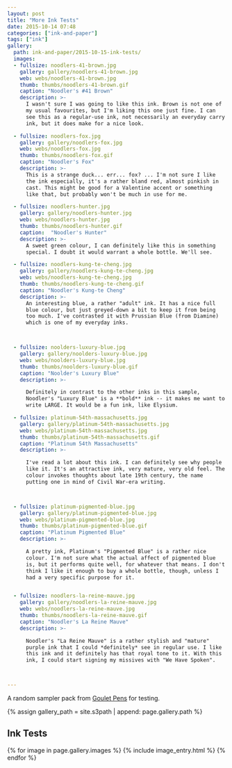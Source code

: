 ```yaml
---
layout: post
title: "More Ink Tests"
date: 2015-10-14 07:48
categories: ["ink-and-paper"]
tags: ["ink"]
gallery:
  path: ink-and-paper/2015-10-15-ink-tests/
  images:
  - fullsize: noodlers-41-brown.jpg
    gallery: gallery/noodlers-41-brown.jpg
    web: webs/noodlers-41-brown.jpg
    thumb: thumbs/noodlers-41-brown.gif
    caption: "Noodler's #41 Brown"
    description: >-
      I wasn't sure I was going to like this ink. Brown is not one of
      my usual favourites, but I'm liking this one just fine. I can
      see this as a regular-use ink, not necessarily an everyday carry
      ink, but it does make for a nice look.

  - fullsize: noodlers-fox.jpg
    gallery: gallery/noodlers-fox.jpg
    web: webs/noodlers-fox.jpg
    thumb: thumbs/noodlers-fox.gif
    caption: "Noodler's Fox"
    description: >-
      This is a strange duck... err... fox? ... I'm not sure I like
      the ink especially, it's a rather bland red, almost pinkish in
      cast. This might be good for a Valentine accent or something
      like that, but probably won't be much in use for me.

  - fullsize: noodlers-hunter.jpg
    gallery: gallery/noodlers-hunter.jpg
    web: webs/noodlers-hunter.jpg
    thumb: thumbs/noodlers-hunter.gif
    caption:  "Noodler's Hunter"
    description: >-
      A sweet green colour, I can definitely like this in something
      special. I doubt it would warrant a whole bottle. We'll see.

  - fullsize: noodlers-kung-te-cheng.jpg
    gallery: gallery/noodlers-kung-te-cheng.jpg
    web: webs/noodlers-kung-te-cheng.jpg
    thumb: thumbs/noodlers-kung-te-cheng.gif
    caption: "Noodler's Kung-te Cheng"
    description: >-
      An interesting blue, a rather "adult" ink. It has a nice full
      blue colour, but just greyed-down a bit to keep it from being
      too much. I've contrasted it with Prussian Blue (from Diamine)
      which is one of my everyday inks.



  - fullsize: noolders-luxury-blue.jpg
    gallery: gallery/noolders-luxury-blue.jpg
    web: webs/noolders-luxury-blue.jpg
    thumb: thumbs/noolders-luxury-blue.gif
    caption: "Noolder's Luxury Blue"
    description: >-

      Definitely in contrast to the other inks in this sample,
      Noodler's "Luxury Blue" is a **bold** ink -- it makes me want to
      write LARGE. It would be a fun ink, like Elysium.

  - fullsize: platinum-54th-massachusetts.jpg
    gallery: gallery/platinum-54th-massachusetts.jpg
    web: webs/platinum-54th-massachusetts.jpg
    thumb: thumbs/platinum-54th-massachusetts.gif
    caption: "Platinum 54th Massachusetts"
    description: >-

      I've read a lot about this ink. I can definitely see why people
      like it. It's an attractive ink, very mature, very old feel. The
      colour invokes thoughts about late 19th century, the name
      putting one in mind of Civil War-era writing.



  - fullsize: platinum-pigmented-blue.jpg
    gallery: gallery/platinum-pigmented-blue.jpg
    web: webs/platinum-pigmented-blue.jpg
    thumb: thumbs/platinum-pigmented-blue.gif
    caption: "Platinum Pigmented Blue"
    description: >-

      A pretty ink, Platinum's "Pigmented Blue" is a rather nice
      colour. I'm not sure what the actual affect of pigmented blue
      is, but it performs quite well, for whatever that means. I don't
      think I like it enough to buy a whole bottle, though, unless I
      had a very specific purpose for it.


  - fullsize: noodlers-la-reine-mauve.jpg
    gallery: gallery/noodlers-la-reine-mauve.jpg
    web: webs/noodlers-la-reine-mauve.jpg
    thumb: thumbs/noodlers-la-reine-mauve.gif
    caption: "Noodler's La Reine Mauve"
    description: >-

      Noodler's "La Reine Mauve" is a rather stylish and "mature"
      purple ink that I could *definitely* see in regular use. I like
      this ink and it definitely has that royal tone to it. With this
      ink, I could start signing my missives with "We Have Spoken".



---
```


A random sampler pack from [Goulet Pens](http://gouletpens.com) for testing.

{% assign gallery_path = site.s3path | append: page.gallery.path %}

## Ink Tests

{% for image in page.gallery.images %}
{% include image_entry.html %}
{% endfor %}
